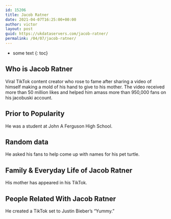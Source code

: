 ```yaml
---
id: 15206
title: Jacob Ratner
date: 2021-04-07T16:25:00+00:00
author: victor
layout: post
guid: https://ukdataservers.com/jacob-ratner/
permalink: /04/07/jacob-ratner/
---
```


* some text
{: toc}


## Who is Jacob Ratner



Viral TikTok content creator who rose to fame after sharing a video of himself making a mold of his hand to give to his mother. The video received more than 50 million likes and helped him amass more than 950,000 fans on his jacobuski account.

                
                
                
## Prior to Popularity



He was a student at John A Ferguson High School.

                
                
                
## Random data



He asked his fans to help come up with names for his pet turtle. 

                
                
                
## Family & Everyday Life of Jacob Ratner



His mother has appeared in his TikTok.

                
                
                
## People Related With Jacob Ratner



He created a TikTok set to Justin Bieber&#8217;s &#8220;Yummy.&#8221; 

                
              
            
          
          
          